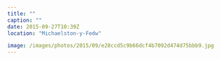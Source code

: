 ```yaml
---
title: ""
caption: ""
date: 2015-09-27T10:39Z
location: "Michaelston-y-Fedw"

image: /images/photos/2015/09/e28ccd5c9b66dcf4b7092d474d75bbb9.jpg
---
```

